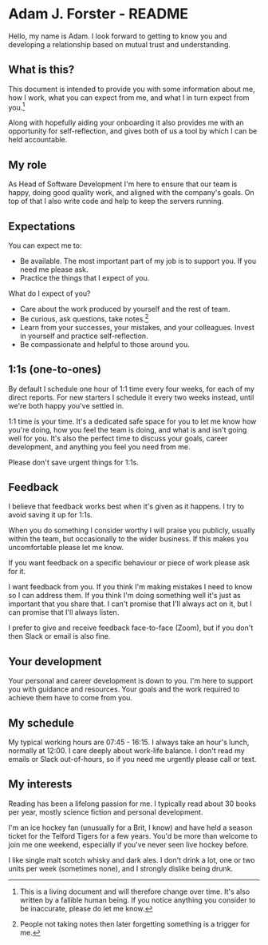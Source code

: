 # Adam J. Forster - README

Hello, my name is Adam. I look forward to getting to know you and developing a relationship based on mutual trust and understanding.

## What is this?

This document is intended to provide you with some information about me, how I work, what you can expect from me, and what I in turn expect from you.[^1]

Along with hopefully aiding your onboarding it also provides me with an opportunity for self-reflection, and gives both of us a tool by which I can be held accountable.

## My role

As Head of Software Development I'm here to ensure that our team is happy, doing good quality work, and aligned with the company's goals. On top of that I also write code and help to keep the servers running.

## Expectations

You can expect me to:

- Be available. The most important part of my job is to support you. If you need me please ask.
- Practice the things that I expect of you.

What do I expect of you?

- Care about the work produced by yourself and the rest of team.
- Be curious, ask questions, take notes.[^2]
- Learn from your successes, your mistakes, and your colleagues. Invest in yourself and practice self-reflection.
- Be compassionate and helpful to those around you.

## 1:1s (one-to-ones)

By default I schedule one hour of 1:1 time every four weeks, for each of my direct reports. For new starters I schedule it every two weeks instead, until we're both happy you've settled in.

1:1 time is your time. It's a dedicated safe space for you to let me know how you're doing, how you feel the team is doing, and what is and isn't going well for you. It's also the perfect time to discuss your goals, career development, and anything you feel you need from me.

Please don't save urgent things for 1:1s.

## Feedback

I believe that feedback works best when it's given as it happens. I try to avoid saving it up for 1:1s.

When you do something I consider worthy I will praise you publicly, usually within the team, but occasionally to the wider business. If this makes you uncomfortable please let me know.

If you want feedback on a specific behaviour or piece of work please ask for it.

I want feedback from you. If you think I'm making mistakes I need to know so I can address them. If you think I'm doing something well it's just as important that you share that. I can't promise that I'll always act on it, but I can promise that I'll always listen.

I prefer to give and receive feedback face-to-face (Zoom), but if you don't then Slack or email is also fine.

## Your development

Your personal and career development is down to you. I'm here to support you with guidance and resources. Your goals and the work required to achieve them have to come from you.

## My schedule

My typical working hours are 07:45 - 16:15. I always take an hour's lunch, normally at 12:00. I care deeply about work-life balance. I don't read my emails or Slack out-of-hours, so if you need me urgently please call or text.

## My interests

Reading has been a lifelong passion for me. I typically read about 30 books per year, mostly science fiction and personal development.

I'm an ice hockey fan (unusually for a Brit, I know) and have held a season ticket for the Telford Tigers for a few years. You'd be more than welcome to join me one weekend, especially if you've never seen live hockey before.

I like single malt scotch whisky and dark ales. I don't drink a lot, one or two units per week (sometimes none), and I strongly dislike being drunk.

[^1]: This is a living document and will therefore change over time. It's also written by a fallible human being. If you notice anything you consider to be inaccurate, please do let me know.
[^2]: People not taking notes then later forgetting something is a trigger for me.
